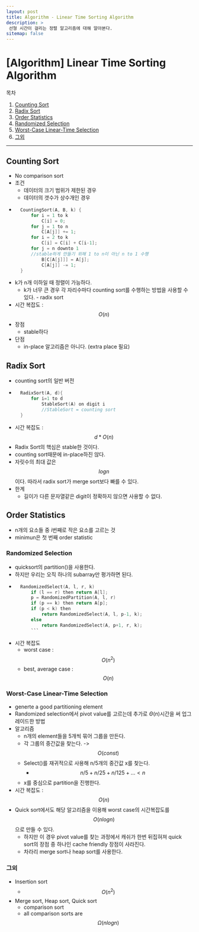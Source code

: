```yaml
---
layout: post
title: Algorithm - Linear Time Sorting Algorithm
description: >
 선형 시간이 걸리는 정렬 알고리즘에 대해 알아본다.
sitemap: false
---
```


# [Algorithm] Linear Time Sorting Algorithm

목차
1. [Counting Sort](#counting-sort)
2. [Radix Sort](#radix-sort)
3. [Order Statistics](#order-statistics)
4. [Randomized Selection](#randomized-selection)
5. [Worst-Case Linear-Time Selection](#worst-case-linear-time-selection)
6. [그외](#그외)

---
  

## Counting Sort

- No comparison sort
- 조건
    - 데이터의 크기 범위가 제한된 경우
    - 데이터의 갯수가 상수개인 경우
- ```c
    CountingSort(A, B, k) {
        for i = 1 to k
            C[i] = 0;
        for j = 1 to n
            C[A[j]] += 1;
        for i = 2 to k
            C[i] = C[i] + C[i-1];
        for j = n downto 1
        //stable하게 만들기 위해 1 to n이 아닌 n to 1 수행
            B[C[A[j]]] = A[j];
            C[A[j]] -= 1;
    }
    ```
- k가 n개 이하일 때 정렬이 가능하다.
    - k가 너무 큰 경우 각 자리수마다 counting sort를 수행하는 방법을 사용할 수 있다. - radix sort
- 시간 복잡도 : $$O(n)$$
- 장점 
    - stable하다
- 단점
    - in-place 알고리즘은 아니다. (extra place 필요)
  

## Radix Sort

- counting sort의 일반 버전
- ```c
    RadixSort(A, d){
        for i=1 to d
            StableSort(A) on digit i 
            //StableSort = counting sort
    }
    ```
- 시간 복잡도 : $$d*O(n)$$
- Radix Sort의 핵심은 stable한 것이다.
- counting sort때문에 in-place하진 않다.
- 자릿수의 최대 값은 $$logn$$이다. 따라서 radix sort가 merge sort보다 빠를 수 있다.
- 한계
    - 길이가 다른 문자열같은 digit이 정확하지 않으면 사용할 수 없다.
   

## Order Statistics

- n개의 요소들 중 i번째로 작은 요소를 고르는 것
- minimun은 첫 번째 order statistic


### Randomized Selection

- quicksort의 partition()을 사용한다.
- 하지만 우리는 오직 하나의 subarray만 평가하면 된다.
- ```c
    RandomizedSelect(A, l, r, k)
        if (l == r) then return A[l];
        p = RandomizedPartition(A, l, r)
        if (p == k) then return A[p];
        if (p < k) then
            return RandomizedSelect(A, l, p-1, k);
        else
            return RandomizedSelect(A, p+1, r, k);
        ```
- 시간 복잡도
    - worst case : $$O(n^2)$$
    - best, average case : $$O(n)$$
  
  
### Worst-Case Linear-Time Selection

- generte a good partitioning element
- Randomized selection에서 pivot value를 고르는데 추가로 $\Theta(n)$시간을 써 업그레이드한 방법
- 알고리즘
    - n개의 element들을 5개씩 묶어 그룹을 만든다.
    - 각 그룹의 중간값을 찾는다. -> $$O(const)$$
    - Select()를 재귀적으로 사용해 n/5개의 중간값 x를 찾는다.
        - $$n/5 + n/25 + n/125 + ... < n$$
    - x를 중심으로 partition을 진행한다.
- 시간 복잡도 : $$O(n)$$
- Quick sort에서도 해당 알고리즘을 이용해 worst case의 시간복잡도를 $$O(nlogn)$$으로 만들 수 있다.
    - 하지만 이 경우 pivot value를 찾는 과정에서 캐쉬가 한번 뒤집혀져 quick sort의 장점 중 하나인 cache friendly 장점이 사라진다.
    - 차라리 merge sort나 heap sort를 사용한다.
  
### 그외 

- Insertion sort
    - $$O(n^2)$$ 
- Merge sort, Heap sort, Quick sort
    - comparison sort
    - all comparison sorts are $$\Omega(nlogn)$$